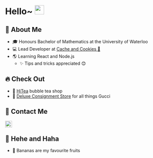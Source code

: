 # Hello~ <img src="https://raw.githubusercontent.com/iampavangandhi/iampavangandhi/master/gifs/Hi.gif" width="30px"></h2>

## 🧍 About Me
* 🎓 Honours Bachelor of Mathematics at the University of Waterloo
* 💻 Lead Developer at [Cache and Cookies 🍪](https://hitea-287522.ue.r.appspot.com/ "Temporary")
* 🌎 Learning React and Node.js
    * ✨ Tips and tricks appreciated 😊

## 🔥 Check Out
* 🍵 [HiTea](https://hiteato.ca/ "HiTea") bubble tea shop
* 👜 [Deluxe Consignment Store](https://deluxe-consignment.uk.r.appspot.com/ "DCS") for all things Gucci

## 📧 Contact Me
<a href="https://www.linkedin.com/in/jimmyyang7/">
  <img align="left" alt="Jimmy's Linkdein" width="22px" src="https://cdn.jsdelivr.net/npm/simple-icons@v3/icons/linkedin.svg" />
</a>
<br />

## 🤣 Hehe and Haha
* 🍌 Bananas are my favourite fruits
